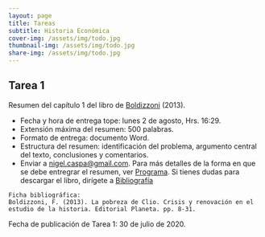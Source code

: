```yaml
---
layout: page
title: Tareas
subtitle: Historia Económica
cover-img: /assets/img/todo.jpg
thumbnail-img: /assets/img/todo.jpg
share-img: /assets/img/todo.jpg
---
```


## Tarea 1
Resumen del capítulo 1 del libro de [Boldizzoni](https://nigelcaspa.github.io/historiaeconomica/pdf/2013_boldizzoni-lapobrezade-clio.pdf) (2013).
- Fecha y hora de entrega tope: lunes 2 de agosto, Hrs. 16:29.
- Extensión máxima del resumen: 500 palabras.
- Formato de entrega: documento Word.
- Estructura del resumen: identificación del problema, argumento central del texto, conclusiones y comentarios.
- Enviar a [nigel.caspa@gmail.com](mailto:nigel.caspa@gmail.com).
Para más detalles de la forma en que se debe entregrar el resumen, ver [Programa](programa.md). Si tienes dudas para descargar el libro, dirígete a [Bibliografía](bibliografia.md)

~~~
Ficha bibliográfica: 
Boldizzoni, F. (2013). La pobreza de Clio. Crisis y renovación en el estudio de la historia. Editorial Planeta. pp. 8-31.
~~~

Fecha de publicación de Tarea 1: 30 de julio de 2020.